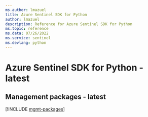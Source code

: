 ```yaml
---
ms.author: lmazuel
title: Azure Sentinel SDK for Python
author: lmazuel
description: Reference for Azure Sentinel SDK for Python
ms.topic: reference
ms.data: 07/26/2022
ms.service: sentinel
ms.devlang: python
---
```

# Azure Sentinel SDK for Python - latest

## Management packages - latest
[!INCLUDE [mgmt-packages](sentinel-mgmt-index.md)]
